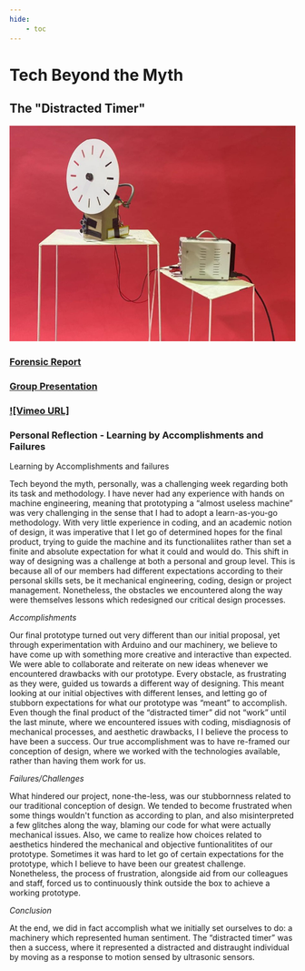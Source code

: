 ```yaml
---
hide:
    - toc
---
```


# Tech Beyond the Myth

## **The "Distracted Timer"**

![The Distracted Timer](../images/Timer.jpeg)

### [Forensic Report](https://hackmd.io/s/HJBEvhPBo)

### [Group Presentation](https://hackmd.io/s/HJBEvhPBo)

### [![Vimeo URL]](https://vimeo.com/767800231)

### Personal Reflection - Learning by Accomplishments and Failures

Learning by Accomplishments and failures

Tech beyond the myth, personally, was a challenging week regarding both its task and methodology. I have never had any experience with hands on machine engineering, meaning that prototyping a “almost useless machine” was very challenging in the sense that I had to adopt a learn-as-you-go methodology. With very little experience in coding, and an academic notion of design, it was imperative that I let go of determined hopes for the final product, trying to guide the machine and its functionaliites rather than set a finite and absolute expectation for what it could and would do. This shift in way of designing was a challenge at both a personal and group level. This is because all of our members had different expectations according to their personal skills sets, be it mechanical engineering, coding, design or project management. Nonetheless, the obstacles we encountered along the way were themselves lessons which redesigned our critical design processes.

*Accomplishments*

Our final prototype turned out very different than our initial proposal, yet through experimentation with Arduino and our machinery, we believe to have come up with something more creative and interactive than expected. We were able to collaborate and reiterate on new ideas whenever we encountered drawbacks with our prototype. Every obstacle, as frustrating as they were, guided us towards a different way of designing. This meant looking at our initial objectives with different lenses, and letting go of stubborn expectations for what our prototype was “meant” to accomplish. Even though the final product of the “distracted timer” did not “work” until the last minute, where we encountered issues with coding, misdiagnosis of mechanical processes, and aesthetic drawbacks, I I believe the process to have been a success. Our true accomplishment was to have re-framed our conception of design, where we worked with the technologies available, rather than having them work for us.

*Failures/Challenges*

What hindered our project, none-the-less, was our stubbornness related to our traditional conception of design. We tended to become frustrated when some things wouldn't function as according to plan, and also misinterpreted a few glitches along the way, blaming our code for what were actually mechanical issues. Also, we came to realize how choices related to aesthetics hindered the mechanical and objective funtionalitites of our prototype. Sometimes it was hard to let go of certain expectations for the prototype, which I believe to have been our greatest challenge. Nonetheless, the process of frustration, alongside aid from our colleagues and staff, forced us to continuously think outside the box to achieve a working prototype.

*Conclusion*

At the end, we did in fact accomplish what we initially set ourselves to do: a machinery which represented human sentiment. The “distracted timer” was then a success, where it represented a distracted and distraught individual by moving as a response to motion sensed by ultrasonic sensors.
